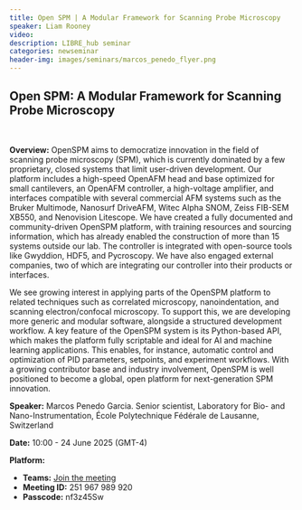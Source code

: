 ```yaml
---
title: Open SPM | A Modular Framework for Scanning Probe Microscopy
speaker: Liam Rooney
video: 
description: LIBRE_hub seminar
categories: newseminar
header-img: images/seminars/marcos_penedo_flyer.png
---
```


## Open SPM: A Modular Framework for Scanning Probe Microscopy
<br>

**Overview:** 
OpenSPM aims to democratize innovation in the field of scanning probe microscopy (SPM), which is currently dominated by a few proprietary, closed systems that limit user-driven development. Our platform includes a high-speed OpenAFM head and base optimized for small cantilevers, an OpenAFM controller, a high-voltage amplifier, and interfaces compatible with several commercial AFM systems such as the Bruker Multimode, Nanosurf DriveAFM, Witec Alpha SNOM, Zeiss FIB-SEM XB550, and Nenovision Litescope. We have created a fully documented and community-driven OpenSPM platform, with training resources and sourcing information, which has already enabled the construction of more than 15 systems outside our lab. The controller is integrated with open-source tools like Gwyddion, HDF5, and Pycroscopy. We have also engaged external companies, two of which are integrating our controller into their products or interfaces.

We see growing interest in applying parts of the OpenSPM platform to related techniques such as correlated microscopy, nanoindentation, and scanning electron/confocal microscopy. To support this, we are developing more generic and modular software, alongside a structured development workflow. A key feature of the OpenSPM system is its Python-based API, which makes the platform fully scriptable and ideal for AI and machine learning applications. This enables, for instance, automatic control and optimization of PID parameters, setpoints, and experiment workflows. With a growing contributor base and industry involvement, OpenSPM is well positioned to become a global, open platform for next-generation SPM innovation.

**Speaker:** Marcos Penedo Garcia. Senior scientist, Laboratory for Bio- and Nano-Instrumentation, École Polytechnique Fédérale de Lausanne, Switzerland

**Date:** 10:00 - 24 June 2025 (GMT-4)

**Platform:**
- **Teams:** [Join the meeting](https://teams.microsoft.com/l/meetup-join/19%3ameeting_NTA5ZjE5MjctY2U3YS00M2U0LTk4NDctMTYyN2QyOTY4OTFm%40thread.v2/0?context=%7b%22Tid%22%3a%225ff5d9fa-f83f-4ac1-a4d2-eb48ea0a00d2%22%2c%22Oid%22%3a%22b066b156-36d2-4bf1-8723-85ab0bba4b91%22%7d)
- **Meeting ID:** 251 967 989 920
- **Passcode:** nf3z45Sw